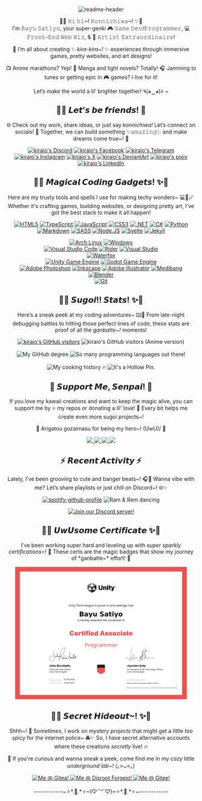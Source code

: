 <div align="center">

![readme-header](https://github.com/kiraio-moe/kiraio-moe/assets/58289710/390c0aa4-8fa4-428e-ae42-6691a051437a)

🌸✨  𝙷𝚒 𝚑𝚒~! 𝙺𝚘𝚗𝚗𝚒𝚌𝚑𝚒𝚠𝚊~! ✨🌸  
I'm 𝙱𝚊𝚢𝚞 𝚂𝚊𝚝𝚒𝚢𝚘, your super-genki 🎮 𝙶𝚊𝚖𝚎 𝙳𝚎𝚟/𝙿𝚛𝚘𝚐𝚛𝚊𝚖𝚖𝚎𝚛, 💻 𝙵𝚛𝚘𝚗𝚝-𝙴𝚗𝚍 𝚆𝚎𝚋 𝚆𝚒𝚣, & 🎨 𝙰𝚛𝚝𝚒𝚜𝚝 𝙴𝚡𝚝𝚛𝚊𝚘𝚛𝚍𝚒𝚗𝚊𝚒𝚛𝚎!  

💖 I’m all about creating ✨ _kira-kira~!_ ✨ experiences through immersive games, pretty websites, and art designs!  

📺 Anime marathons? Yep! 📖 Manga and light novels? Totally! 🎧 Jamming to tunes or getting epic in 🎮 games? I *live* for it!  

Let’s make the world a lil’ brighter together! ٩(◕‿◕)۶ ~

## 🌸✨ 𝙇𝙚𝙩’𝙨 𝙗𝙚 𝙛𝙧𝙞𝙚𝙣𝙙𝙨! 🎀 

🌐 Check out my work, share ideas, or just say *konnichiwa!* Let’s connect on socials! 🥰 Together, we can build something ✨𝚊𝚖𝚊𝚣𝚒𝚗𝚐✨ and make dreams come true~! 🌟  
<!-- Badges provided by https://shields.io, color palettes & icons by https://simpleicons.org -->
[![kiraio's Discord](https://img.shields.io/badge/-Discord-5865f2?style=flat-square&logo=discord&logoColor=fff)](https://discord.com/users/kiraio-moe "kiraio's on Discord (kiraio-moe)")
[![kiraio's Facebook](https://img.shields.io/badge/-Facebook-1877f2?style=flat-square&logo=facebook&logoColor=fff)](https://facebook.com/kiraio.moe "kiraio's on Facebook")
[![kiraio's Telegram](https://img.shields.io/badge/-Telegram-26a5e4?style=flat-square&logo=telegram&logoColor=fff)](https://t.me/kiraio "kiraio's on Telegram")
[![kiraio's Instagram](https://img.shields.io/badge/-Instagram-e4405f?style=flat-square&logo=instagram&logoColor=fff)](https://instagram.com/kiraio.moe "kiraio's on Instagram")
[![kiraio's X](https://img.shields.io/badge/-X-1da1f2?style=flat-square&logo=x&logoColor=fff)](https://x.com/kiraio_moe "kiraio's on X")
[![kiraio's DeviantArt](https://img.shields.io/badge/-DeviantArt-05cc47?style=flat-square&logo=deviantart&logoColor=fff)](https://deviantart.com/kiraio "kiraio's on DeviantArt")
[![kiraio's pixiv](https://img.shields.io/badge/-pixiv-0096fa?style=flat-square&logo=pixiv&logoColor=fff)](https://www.pixiv.net/en/users/86073714 "kiraio's on pixiv")
[![kiraio's LinkedIn](https://img.shields.io/badge/-LinkedIn-26a5e4?style=flat-square&logo=linkedin&logoColor=fff)](https://www.linkedin.com/in/kiraio/ "kiraio's on LinkedIn")

## 🌸✨ 𝙈𝙖𝙜𝙞𝙘𝙖𝙡 𝘾𝙤𝙙𝙞𝙣𝙜 𝙂𝙖𝙙𝙜𝙚𝙩𝙨! ✨🌸

Here are my trusty tools and spells I use for making techy wonders~ 💻🎨🪄 Whether it's crafting games, building websites, or designing pretty art, I’ve got the best stack to make it all happen!  

[![HTML5](https://img.shields.io/badge/-HTML5-e34f26?style=flat-square&logo=HTML5&logoColor=fff)](https://html.spec.whatwg.org)
[![TypeScript](https://img.shields.io/badge/-TypeScript-3178c6?style=flat-square&logo=TypeScript&logoColor=fff)](https://www.typescriptlang.org/)
[![JavaScript](https://img.shields.io/badge/-JavaScript-f7df1e?style=flat-square&logo=JavaScript&logoColor=fff)](https://www.ecma-international.org)
[![CSS3](https://img.shields.io/badge/-CSS3-1572B6?style=flat-square&logo=css3&logoColor=fff)](https://www.w3.org/Style/CSS/)
[![.NET](https://img.shields.io/badge/-.NET-592c8c?style=flat-square&logo=dotnet&logoColor=fff)](https://dotnet.microsoft.com/en-us/)
[![C#](https://img.shields.io/badge/-C%23-1d9924?style=flat-square&logo=sharp&logoColor=fff)](https://docs.microsoft.com/en-us/dotnet/csharp/)
[![Python](https://img.shields.io/badge/-Python-3776ab?style=flat-square&logo=python&logoColor=fff)](https://www.python.org/)
[![Markdown](https://img.shields.io/badge/-Markdown-000000?style=flat-square&logo=markdown&logoColor=fff)](https://www.markdownguide.org/)
[![SASS](https://img.shields.io/badge/-SASS-cf649a?style=flat-square&logo=SASS&logoColor=fff)](https://sass-lang.com/)
[![Node.JS](https://img.shields.io/badge/-Node.JS-7fc728?style=flat-square&logo=Node.JS&logoColor=fff)](https://nodejs.org/)
[![Svelte](https://img.shields.io/badge/-Svelte-1b74ba?style=flat-square&logo=svelte&logoColor=fff)](https://svelte.dev/)
[![Jekyll](https://img.shields.io/badge/-Jekyll-b40003?style=flat-square&logo=Jekyll&logoColor=fff)](https://jekyllrb.com/)

[![Arch Linux](https://img.shields.io/badge/OS-Arch%20Linux-1793d1?style=flat-square&logo=arch-linux&logoColor=fff)](https://archlinux.org/)
[![Windows](https://img.shields.io/badge/OS-Windows%2011-0078d6?style=flat-square&logo=windows&logoColor=fff)](https://www.microsoft.com/software-download/windows11)  
[![Visual Studio Code](https://img.shields.io/badge/IDE-Visual%20Studio%20Code-007acc?style=flat-square&logo=visual-studio-code&logoColor=fff)](https://code.visualstudio.com/)
[![Rider](https://img.shields.io/badge/IDE-Rider-000000?style=flat-square&logo=rider&logoColor=fff)](https://www.jetbrains.com/rider/)
[![Visual Studio](https://img.shields.io/badge/IDE-Visual%20Studio-7e41bf?style=flat-square&logo=visual-studio&logoColor=fff)](https://code.visualstudio.com/)  
[![Waterfox](https://img.shields.io/badge/Browser-Waterfox-2aebf7?style=flat-square&logo=firefox&logoColor=fff)](https://www.waterfox.net/)  
[![Unity Game Engine](https://img.shields.io/badge/Game%20Engine-Unity-ffffff?style=flat-square&logo=unity&logoColor=fff)](https://unity.com/)
[![Godot Game Engine](https://img.shields.io/badge/Game%20Engine-Godot-478cbf?style=flat-square&logo=godot-engine&logoColor=fff)](https://godotengine.org/)  
[![Adobe Photoshop](https://img.shields.io/badge/Graphic%20Design-Adobe%20Photoshop-31a8ff?style=flat-square&logo=adobe-photoshop&logoColor=fff)](https://www.adobe.com/id_en/products/photoshop/)
[![Inkscape](https://img.shields.io/badge/Graphic%20Design-Inkscape-000000?style=flat-square&logo=inkscape&logoColor=fff)](https://inkscape.org/)
[![Adobe Illustrator](https://img.shields.io/badge/Graphic%20Design-Adobe%20Illustrator-000000?style=flat-square&logo=adobe-illustrator&logoColor=fff)](https://inkscape.org/)
[![Medibang](https://img.shields.io/badge/Art-Medibang%20Paint-00dbde?style=flat-square&logo=medibang-paint&logoColor=fff)](https://medibangpaint.com/en/)  
[![Blender](https://img.shields.io/badge/3D's-Blender-f5792a?style=flat-square&logo=blender&logoColor=fff)](https://www.blender.org/)  
[![Git](https://img.shields.io/badge/VCS-Git-f05032?style=flat-square&logo=git&logoColor=fff)](https://git-scm.com/)

## 🌸✨ 𝙎𝙪𝙜𝙤𝙞!! 𝙎𝙩𝙖𝙩𝙨! ✨🌸  

Here’s a sneak peek at my coding adventures~ ⌨️🌟 From late-night debugging battles to hitting those perfect lines of code, these stats are proof of all the *ganbatte~!* moments!  

<!-- Visitor badges provided by https://visitorbadge.io & https://count.getloli.com -->
[![kiraio's GitHub visitors](https://api.visitorbadge.io/api/visitors?path=https%3A%2F%2Fgithub.com%2Fkiraio-moe%2F&labelColor=%236c7bff&countColor=%23fd58fd&style=flat-square)](https://visitorbadge.io/status?path=https%3A%2F%2Fgithub.com%2Fkiraio-moe%2F "Total visitors of kiraio's profile")
![kiraio's GitHub visitors (Anime version)](https://count.getloli.com/get/@kiraio-moe?theme=moebooru "The visitors counter, they are cute btw :3")

<!-- GitHub stats by https://github.com/anuraghazra/github-readme-stats -->
<img height=180 align="center" src="https://github-readme-stats.vercel.app/api?username=kiraio-moe&card_width=200&bg_color=45,00DEF5,F872AB&theme=ambient_gradient&hide_border=true" title="My GitHub degree" />
<img height=180 align="center" src="https://github-readme-stats.vercel.app/api/top-langs?username=kiraio-moe&layout=compact&langs_count=8&card_width=409&bg_color=45,00DEF5,F872AB&theme=ambient_gradient&hide_border=true" title="So many programming languages out there!" />
<br/>
<br/>

<!-- Streak badge by https://streak-stats.demolab.com/demo/ -->
<!-- [![kiraio's GitHub Streak](https://streak-stats.demolab.com?user=kiraio-moe&theme=ambient-gradient&hide_border=true&date_format=j%20M%5B%20Y%5D&background=45%2C00DEF5%2CF872AB&currStreakNum=EBEBEB)](/ "Am I cooking now?") -->
<!-- <img src="https://streak-stats.demolab.com?user=kiraio-moe&theme=ambient-gradient&hide_border=true&date_format=j%20M%5B%20Y%5D&background=45%2C00DEF5%2CF872AB&currStreakNum=EBEBEB" alt="GitHub Streak" /> -->
<img src="https://streak-stats.demolab.com?user=kiraio-moe&theme=ambient-gradient&hide_border=true&date_format=j%20M%5B%20Y%5D&background=45%2C00DEF5%2CF872AB&currStreakNum=EBEBEB" title="My cooking history 🔥" width="38.3%" />
<img src="https://holopin.me/kiraiomoe" title="It's a Hollow Pin." width="38.3%" />
<!-- [![@kiraiomoe's Holopin badges](https://holopin.me/kiraiomoe)](https://holopin.io/@kiraiomoe "It's a Hollow Pin.") -->

## 🌟 𝙎𝙪𝙥𝙥𝙤𝙧𝙩 𝙈𝙚, 𝙎𝙚𝙣𝙥𝙖𝙞! 🌟

If you love my kawaii creations and want to keep the magic alive, you can support me by ⭐ my repos or donating a lil’ love! 🥰 Every bit helps me create even more sugoi projects~!

🎀 Arigatou gozaimasu for being my hero~! (UwU)/ 💖

<a href="https://patreon.com/kiraio?utm_medium=unknown&utm_source=join_link&utm_campaign=creatorshare_creator&utm_content=copyLink" title="Support me on Patreon :3">
  <img src="https://github.com/kiraio-moe/kiraio-moe/assets/58289710/ef8a5ed5-4776-4a94-a21d-1ffd1570399f" width="20%" />
</a>
<a href="https://trakteer.id/kiraio" title="Traktir saya :3">
  <img src="https://github.com/kiraio-moe/kiraio-moe/assets/58289710/35224d4f-ce7e-4309-9f71-60b209e230b5" width="20%" />
</a>
<a href="https://github.com/kiraio-moe" title="Follow my GitHub account :3">
  <img src="https://github.com/kiraio-moe/kiraio-moe/assets/58289710/7d13aaa4-779e-423e-aa81-4757f5dd5a44" width="20%" />
</a>
<a href="https://github.com/kiraio-moe?tab=repositories" title="Star my repositories :3">
  <img src="https://github.com/kiraio-moe/kiraio-moe/assets/58289710/8ef5067f-52e9-490d-ab04-b7e7fe53299f" width="20%" />
</a>

## ⚡ 𝙍𝙚𝙘𝙚𝙣𝙩 𝘼𝙘𝙩𝙞𝙫𝙞𝙩𝙮 ⚡

Lately, I’ve been grooving to cute and banger beats~! 🎧💖 Wanna vibe with me? Let’s share playlists or just chill on Discord~! 🌐✨

<!-- Spotify now playing by https://github.com/kittinan/spotify-github-profile -->
[![spotify-github-profile](https://spotify-github-profile.kittinanx.com/api/view?uid=yrktxwpq1oae4xbkdhyjaaawp&cover_image=true&theme=novatorem&show_offline=false&background_color=121212&interchange=true&bar_color=53b14f&bar_color_cover=false)](https://spotify-github-profile.kittinanx.com/api/view?uid=yrktxwpq1oae4xbkdhyjaaawp&redirect=true)
<img src="https://github.com/kiraio-moe/kiraio-moe/assets/58289710/29d9eb9e-75cc-410e-a60f-b8378760b6f0" alt="Ram & Rem dancing" title="It's Ram & Rem dancing, baby~" width="15%" />

[![Join our Discord server!](https://invidget.switchblade.xyz/eDJQ2n7uSK)](https://discord.gg/eDJQ2n7uSK)

## 🌸✨ 𝙐𝙬𝙐𝙨𝙤𝙢𝙚 𝘾𝙚𝙧𝙩𝙞𝙛𝙞𝙘𝙖𝙩𝙚 ✨🌸

I’ve been working super hard and leveling up with *super sparkly certifications*~! 🌟 These certs are the magic badges that show my journey of *ganbatte~* effort! 💖

<img src="./images/unity-cert.png" width="90%" />

## 🌸✨ 𝙎𝙚𝙘𝙧𝙚𝙩 𝙃𝙞𝙙𝙚𝙤𝙪𝙩~! ✨🌸  

Shhh~! 🤫 Sometimes, I work on *mystery projects* that might get a little *too spicy* for the internet police~ 🚔✨ So, I have secret alternative accounts where these creations *secretly* live! 🔥  

🎀 If you're curious and wanna sneak a peek, come find me in my cozy little *underground lab~!* (｡>ᴗ<｡)

<div align="center">
  <a href="https://gitea.com/kiraio" title="Me @ Gitea!">
    <img src="https://gitea.com/assets/img/logo.svg" width="20%" alt="Me @ Gitea!" />
  </a>
  <a href="https://git.disroot.org/kiraio" title="Me @ Disroot Forgejo!">
    <img src="https://git.disroot.org/assets/img/logo.svg" width="17%" alt="Me @ Disroot Forgejo!" />
  </a>
  <a href="https://gitee.com/kiraio" title="Me @ Gitee!">
    <img src="https://gitee.com/static/images/logo-black.svg" width="55%" alt="Me @ Gitee!" />
  </a>
</div>
<br/>
------------~✧*.🎀.*✧~(♡˙︶˙♡)~✧*.🎀.*✧~------------
</div>
